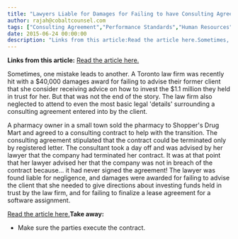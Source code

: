 ```yaml
---
title: "Lawyers Liable for Damages for Failing to have Consulting Agreement Executed"
author: rajah@cobaltcounsel.com
tags: ["Consulting Agreement","Performance Standards","Human Resources","Rajah"]
date: 2015-06-24 00:00:00
description: "Links from this article:Read the article here.Sometimes, one mistake leads to another. A Toronto law firm was recently hit with a $40,000 d..."
---
```


**Links from this article:**
[Read the article here.](http://www.canadianlawyermag.com/legalfeeds/2009/toronto-law-firm-hit-with-40-000-damages-for-negligence.html)

Sometimes, one mistake leads to another. A Toronto law firm was recently hit with a $40,000 damages award for failing to advise their former client that she consider receiving advice on how to invest the $1.1 million they held in trust for her. But that was not the end of the story. The law firm also neglected to attend to even the most basic legal 'details' surrounding a consulting agreement entered into by the client.

A pharmacy owner in a small town sold the pharmacy to Shopper's Drug Mart and agreed to a consulting contract to help with the transition. The consulting agreement stipulated that the contract could be terminated only by registered letter. The consultant took a day off and was advised by her lawyer that the company had terminated her contract. It was at that point that her lawyer advised her that the company was not in breach of the contract because... it had never signed the agreement! The lawyer was found liable for negligence, and damages were awarded for failing to advise the client that she needed to give directions about investing funds held in trust by the law firm, and for failing to finalize a lease agreement for a software assignment.

[Read the article here.](http://www.canadianlawyermag.com/legalfeeds/2009/toronto-law-firm-hit-with-40-000-damages-for-negligence.html)**Take away:**
- Make sure the parties execute the contract.